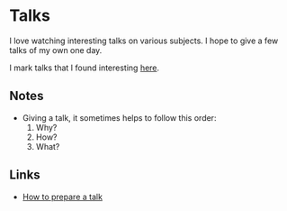 # Talks
I love watching interesting talks on various subjects. I hope to give a few talks of my own one day.

I mark talks that I found interesting [here](https://github.com/learn-anything/talks).

## Notes
- Giving a talk, it sometimes helps to follow this order:
	1. Why?
	2. How?
	3. What?

## Links
- [How to prepare a talk](https://www.deconstructconf.com/blog/how-to-prepare-a-talk)